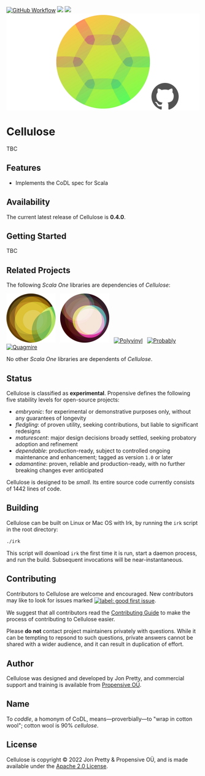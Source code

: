 [<img alt="GitHub Workflow" src="https://img.shields.io/github/workflow/status/propensive/cellulose/Build/main?style=for-the-badge" height="24">](https://github.com/propensive/cellulose/actions)
[<img src="https://img.shields.io/maven-central/v/com.propensive/cellulose-core?color=2465cd&style=for-the-badge" height="24">](https://search.maven.org/artifact/com.propensive/cellulose-core)
[<img src="https://img.shields.io/discord/633198088311537684?color=8899f7&label=DISCORD&style=for-the-badge" height="24">](https://discord.gg/7b6mpF6Qcf)
<img src="/doc/images/github.png" valign="middle">

# Cellulose

TBC

## Features

- Implements the CoDL spec for Scala


## Availability

The current latest release of Cellulose is __0.4.0__.

## Getting Started

TBC


## Related Projects

The following _Scala One_ libraries are dependencies of _Cellulose_:

[![Eucalyptus](https://github.com/propensive/eucalyptus/raw/main/doc/images/128x128.png)](https://github.com/propensive/eucalyptus/) &nbsp; [![Gossamer](https://github.com/propensive/gossamer/raw/main/doc/images/128x128.png)](https://github.com/propensive/gossamer/) &nbsp; [![Polyvinyl](https://github.com/propensive/polyvinyl/raw/main/doc/images/128x128.png)](https://github.com/propensive/polyvinyl/) &nbsp; [![Probably](https://github.com/propensive/probably/raw/main/doc/images/128x128.png)](https://github.com/propensive/probably/) &nbsp; [![Quagmire](https://github.com/propensive/quagmire/raw/main/doc/images/128x128.png)](https://github.com/propensive/quagmire/) &nbsp;

No other _Scala One_ libraries are dependents of _Cellulose_.

## Status

Cellulose is classified as __experimental__. Propensive defines the following five stability levels for open-source projects:

- _embryonic_: for experimental or demonstrative purposes only, without any guarantees of longevity
- _fledgling_: of proven utility, seeking contributions, but liable to significant redesigns
- _maturescent_: major design decisions broady settled, seeking probatory adoption and refinement
- _dependable_: production-ready, subject to controlled ongoing maintenance and enhancement; tagged as version `1.0` or later
- _adamantine_: proven, reliable and production-ready, with no further breaking changes ever anticipated

Cellulose is designed to be _small_. Its entire source code currently consists of 1442 lines of code.

## Building

Cellulose can be built on Linux or Mac OS with Irk, by running the `irk` script in the root directory:
```sh
./irk
```

This script will download `irk` the first time it is run, start a daemon process, and run the build. Subsequent
invocations will be near-instantaneous.

## Contributing

Contributors to Cellulose are welcome and encouraged. New contributors may like to look for issues marked
<a href="https://github.com/propensive/cellulose/labels/good%20first%20issue"><img alt="label: good first issue"
src="https://img.shields.io/badge/-good%20first%20issue-67b6d0.svg" valign="middle"></a>.

We suggest that all contributors read the [Contributing Guide](/contributing.md) to make the process of
contributing to Cellulose easier.

Please __do not__ contact project maintainers privately with questions. While it can be tempting to repsond to
such questions, private answers cannot be shared with a wider audience, and it can result in duplication of
effort.

## Author

Cellulose was designed and developed by Jon Pretty, and commercial support and training is available from
[Propensive O&Uuml;](https://propensive.com/).



## Name

To _coddle_, a homonym of CoDL, means—proverbially—to "wrap in cotton wool"; cotton wool is 90%
_cellulose_.

## License

Cellulose is copyright &copy; 2022 Jon Pretty & Propensive O&Uuml;, and is made available under the
[Apache 2.0 License](/license.md).
